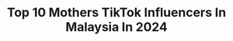 ---
title: Top 10 Mothers TikTok Influencers In Malaysia In 2024
description: >-
  Find top mothers TikTok influencers in Malaysia in 2024. Most popular hashtags: #foryou #fyp #duet #foryoupage.
platform: TikTok
hits: 11
text_top: Discover the most popular TikTok influencers on inBeat.
text_bottom: Our search engine holds 11 TikTok influencers like this in Malaysia for you to collaborate.
profiles:
  - username: "ruthbellpan"
    fullname: >-
      🌻Ruthbell
    bio: >-
      ✨ Okeh ✨ ✉️: rbaaronbizcontact@gmail.com ⚠️GIVEAWAYS⚠️ on My YouTube vid👇🏻
    location: "Malaysia"
    followers: 4900000
    engagement: 1936
    commentsToLikes: 0.048697
    id: ckcp763ocdeey0j239ciqrijt
    verified: true
    hashtags: "#roblox, #duet, #rbreacts, #rbduets"
  - username: "itsjovynn"
    fullname: >-
      jovynn
    bio: >-
      smiles only ✨🤍 business: itsjovynn@gmail.com ig: @itsjovynn
    location: "Malaysia"
    followers: 617400
    engagement: 1503
    commentsToLikes: 0.016176
    id: ck9slj5uge7ux0j78eqg8pjnx
    verified: false
    hashtags: "#meme, #asian, #stickermaster2021, #healthcheck"
  - username: "vijaykumardevakumar"
    fullname: >-
      VijayKumar devakumar
    bio: >-
      Good soul good attitude-
    location: "Malaysia"
    followers: 24500
    engagement: 754
    commentsToLikes: 0.029692
    id: ckbkhry589sj10j238nkbb1wr
    verified: false
    hashtags: "#pageforyou, #tamiltiktokvideos, #pageforyoulike, #tamil2021tiktok"
  - username: "nrhijra.s"
    fullname: >-
      yourhamster_
    bio: >-
      IG : _nrhijra.s
    location: "Malaysia"
    followers: 38500
    engagement: 645
    commentsToLikes: 0.029689
    id: ck8kmvbp4aftf0j78i20coj9d
    verified: false
    hashtags: "#foryoupage, #fyp, #quarantine, #fy"
  - username: "chishikuzan88"
    fullname: >-
      🥀Chishikuzan🐈
    bio: >-
      ALL ABOUT ANIME🤹🏻‍♀️,FOOD🍰,CARTOON,ANIMATION,RELAXING MUSIC🎹,🥀 just enjoy
    location: "Malaysia"
    followers: 463200
    engagement: 663
    commentsToLikes: 0.010924
    id: ck83wx81cmpj00j7854rnh28j
    verified: false
    hashtags: "#sounds, #missing, #cartoon, #missyou"
  - username: "taneshh10"
    fullname: >-
      Taneshh
    bio: >-
      INSTAGRAM: @TANESHH10 🇲🇾
    location: "Malaysia"
    followers: 35200
    engagement: 765
    commentsToLikes: 0.007676
    id: ckbkprjldk1om0j23dbi93gde
    verified: false
    hashtags: "#coronavirus, #covid19, #foryou, #tamil"
  - username: "gv_creation_studio"
    fullname: >-
      Mrs GunaBalu
    bio: >-
      follow my insta for my photography @gv_creations_official @gunavathi rajamony
    location: "Malaysia"
    followers: 13700
    engagement: 736
    commentsToLikes: 0.000000
    id: ckb0m21cdclyj0j23ws97l6a2
    verified: false
    hashtags: "#indianmodel, #directorofphotography, #ladyphotographer, #gvcreations"
  - username: "chyangba3817"
    fullname: >-
      Chyangba🙏🇳🇵💪
    bio: >-
      Respect Yourself And Other Will Respect You.❤️🤗🙏
    location: "Malaysia"
    followers: 118600
    engagement: 1365
    commentsToLikes: 0.037950
    id: ckbkdn0p13w4d0j23ek6vpdbu
    verified: false
    hashtags: "#tiktokrasuwa, #likecoment, #nepalitiktok, #foryou"
  - username: "mehvivek"
    fullname: >-
      Vivek
    bio: >-
      Look into my eyes👀 In seeking happiness for others, you will find it in urself
    location: "Malaysia"
    followers: 10400
    engagement: 1131
    commentsToLikes: 0.052141
    id: ckbkogxokiktf0j23cq8y5260
    verified: false
    hashtags: "#vijaysethupathi, #thalapathy, #act, #tamil"
  - username: "bellakhann.bk"
    fullname: >-
      Bellakhann
    bio: >-
      🇲🇾 | Youtuber ↓ My other social media accounts ↓ ↓ Latest youtube video ↓
    location: "Malaysia"
    followers: 657700
    engagement: 1395
    commentsToLikes: 0.008303
    id: ckcekf1z3trn30j230apvfzt8
    verified: false
    hashtags: "#duet, #6secchallenge, #agechallenge, #timewarpwaterfall"
---